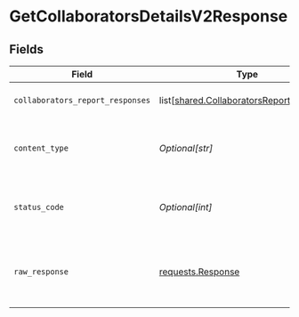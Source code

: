 # GetCollaboratorsDetailsV2Response


## Fields

| Field                                                                                              | Type                                                                                               | Required                                                                                           | Description                                                                                        |
| -------------------------------------------------------------------------------------------------- | -------------------------------------------------------------------------------------------------- | -------------------------------------------------------------------------------------------------- | -------------------------------------------------------------------------------------------------- |
| `collaborators_report_responses`                                                                   | list[[shared.CollaboratorsReportResponse](undefined/models/shared/collaboratorsreportresponse.md)] | :heavy_minus_sign:                                                                                 | Collaborators list in the report                                                                   |
| `content_type`                                                                                     | *Optional[str]*                                                                                    | :heavy_check_mark:                                                                                 | HTTP response content type for this operation                                                      |
| `status_code`                                                                                      | *Optional[int]*                                                                                    | :heavy_check_mark:                                                                                 | HTTP response status code for this operation                                                       |
| `raw_response`                                                                                     | [requests.Response](https://requests.readthedocs.io/en/latest/api/#requests.Response)              | :heavy_minus_sign:                                                                                 | Raw HTTP response; suitable for custom response parsing                                            |